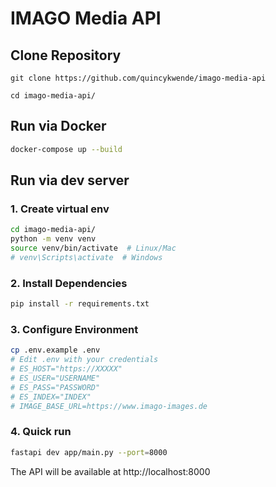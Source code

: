 # IMAGO Media API

## Clone Repository
```
git clone https://github.com/quincykwende/imago-media-api
```
```
cd imago-media-api/
```

## Run via Docker
```bash
docker-compose up --build
```

## Run via dev server

### 1. Create virtual env

```bash
cd imago-media-api/
python -m venv venv
source venv/bin/activate  # Linux/Mac
# venv\Scripts\activate  # Windows
```

### 2. Install Dependencies
```bash
pip install -r requirements.txt
```

### 3. Configure Environment
```bash
cp .env.example .env
# Edit .env with your credentials
# ES_HOST="https://XXXXX"
# ES_USER="USERNAME"
# ES_PASS="PASSWORD"
# ES_INDEX="INDEX"
# IMAGE_BASE_URL=https://www.imago-images.de
```

### 4. Quick run
```bash
fastapi dev app/main.py --port=8000
```

The API will be available at http://localhost:8000

